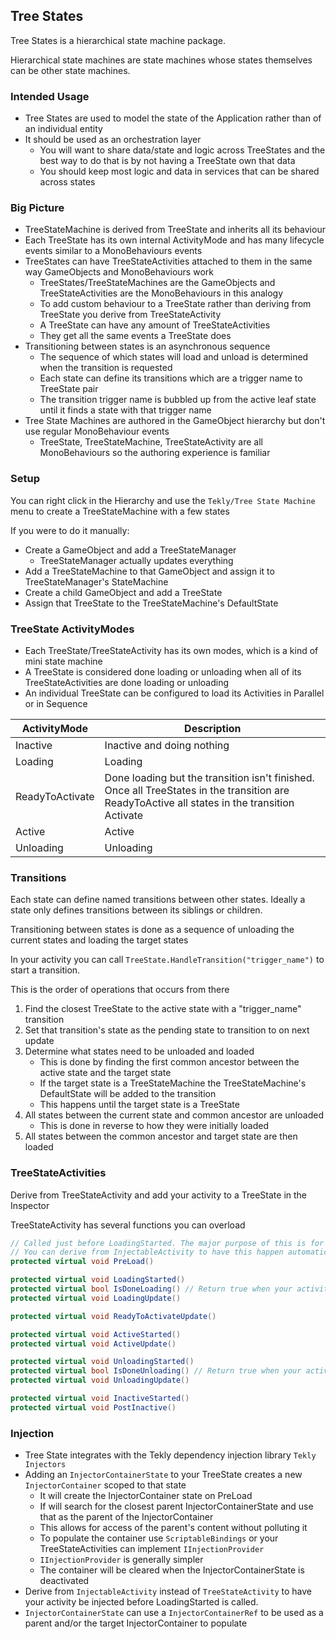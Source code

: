 ## Tree States

Tree States is a hierarchical state machine package.

Hierarchical state machines are state machines whose states themselves can be other state machines.

### Intended Usage
* Tree States are used to model the state of the Application rather than of an individual entity
* It should be used as an orchestration layer
  * You will want to share data/state and logic across TreeStates and the best way to do that is by not having a TreeState own that data
  * You should keep most logic and data in services that can be shared across states

### Big Picture
* TreeStateMachine is derived from TreeState and inherits all its behaviour
* Each TreeState has its own internal ActivityMode and has many lifecycle events similar to a MonoBehaviours events
* TreeStates can have TreeStateActivities attached to them in the same way GameObjects and MonoBehaviours work
  * TreeStates/TreeStateMachines are the GameObjects and TreeStateActivities are the MonoBehaviours in this analogy
  * To add custom behaviour to a TreeState rather than deriving from TreeState you derive from TreeStateActivity
  * A TreeState can have any amount of TreeStateActivities
  * They get all the same events a TreeState does
* Transitioning between states is an asynchronous sequence
  * The sequence of which states will load and unload is determined when the transition is requested
  * Each state can define its transitions which are a trigger name to TreeState pair
  * The transition trigger name is bubbled up from the active leaf state until it finds a state with that trigger name
* Tree State Machines are authored in the GameObject hierarchy but don't use regular MonoBehaviour events
  * TreeState, TreeStateMachine, TreeStateActivity are all MonoBehaviours so the authoring experience is familiar


### Setup
You can right click in the Hierarchy and use the `Tekly/Tree State Machine` menu to create a TreeStateMachine with a few states

If you were to do it manually:

- Create a GameObject and add a TreeStateManager
  - TreeStateManager actually updates everything
- Add a TreeStateMachine to that GameObject and assign it to TreeStateManager's StateMachine
- Create a child GameObject and add a TreeState
- Assign that TreeState to the TreeStateMachine's DefaultState

### TreeState ActivityModes

* Each TreeState/TreeStateActivity has its own modes, which is a kind of mini state machine
* A TreeState is considered done loading or unloading when all of its TreeStateActivities are done loading or unloading
* An individual TreeState can be configured to load its Activities in Parallel or in Sequence

| ActivityMode    | Description                                                                                                                                   |
|-----------------|-----------------------------------------------------------------------------------------------------------------------------------------------|
| Inactive        | Inactive and doing nothing                                                                                                                    |
| Loading         | Loading                                                                                                                                       |
| ReadyToActivate | Done loading but the transition isn't finished. Once all TreeStates in the transition are ReadyToActive all states in the transition Activate |
| Active          | Active                                                                                                                                        |
| Unloading       | Unloading                                                                                                                                     |

### Transitions

Each state can define named transitions between other states. Ideally a state only defines transitions between its siblings or children.

Transitioning between states is done as a sequence of unloading the current states and loading the target states

In your activity you can call `TreeState.HandleTransition("trigger_name")` to start a transition. 

This is the order of operations that occurs from there

1. Find the closest TreeState to the active state with a "trigger_name" transition
2. Set that transition's state as the pending state to transition to on next update
3. Determine what states need to be unloaded and loaded
   * This is done by finding the first common ancestor between the active state and the target state
   * If the target state is a TreeStateMachine the TreeStateMachine's DefaultState will be added to the transition
   * This happens until the target state is a TreeState
4. All states between the current state and common ancestor are unloaded
   * This is done in reverse to how they were initially loaded
5. All states between the common ancestor and target state are then loaded

### TreeStateActivities

Derive from TreeStateActivity and add your activity to a TreeState in the Inspector

TreeStateActivity has several functions you can overload

```csharp
// Called just before LoadingStarted. The major purpose of this is for Activities to inject their dependencies into themselves. 
// You can derive from InjectableActivity to have this happen automatically.
protected virtual void PreLoad() 

protected virtual void LoadingStarted()
protected virtual bool IsDoneLoading() // Return true when your activity is done loading. This defaults to returning true immediately
protected virtual void LoadingUpdate()

protected virtual void ReadyToActivateUpdate()

protected virtual void ActiveStarted()
protected virtual void ActiveUpdate()

protected virtual void UnloadingStarted()
protected virtual bool IsDoneUnloading() // Return true when your activity is done unloading. This defaults to returning true immediately
protected virtual void UnloadingUpdate()

protected virtual void InactiveStarted()
protected virtual void PostInactive()
```

### Injection
* Tree State integrates with the Tekly dependency injection library `Tekly Injectors`
* Adding an `InjectorContainerState` to your TreeState creates a new `InjectorContainer` scoped to that state
  * It will create the InjectorContainer state on PreLoad
  * If will search for the closest parent InjectorContainerState and use that as the parent of the InjectorContainer
  * This allows for access of the parent's content without polluting it
  * To populate the container use `ScriptableBindings` or your TreeStateActivities can implement `IInjectionProvider`
  * `IInjectionProvider` is generally simpler
  * The container will be cleared when the InjectorContainerState is deactivated
* Derive from `InjectableActivity` instead of `TreeStateActivity` to have your activity be injected before LoadingStarted is called.
* `InjectorContainerState` can use a `InjectorContainerRef` to be used as a parent and/or the target InjectorContainer to populate
